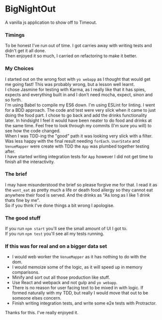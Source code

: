 # BigNightOut

A vanilla js application to show off to Timeout.

### Timings
To be honest I've run out of time. I got carries away with writing tests and didn't get it all done.  
Then enjoyed it so much, I carried on refactoring to make it better.

### My Choices
I started out on the wrong foot with `yo webapp` as I thought that would get me going fast! This was probably wrong, but a lesson well learnt.  
I chose Jasmine for testing with Karma, as I really like that it has spies, expects and everything built in and I don't need mocha, expect, sinon and so forth.  
I'm using Babel to compile my ES6 down. 
I'm using ESLint for linting.
I went for a BDD approach. The code and test were very slick when it came to just doing the food part. I chose to go back and add the drinks functionality later.
In hindsight I feel it would have been neater to do food and drinks at the same time. Feel free to look through my commits (I'm sure you will) to see how the code changed.  
When I was TDD-ing the "good" path it was looking very slick with a filter. Was less happy with the final result needing `forEach`.
`UserState` and `VenueMapper` were create with TDD the `App` was plumbed together testing after.  
I have started writing integration tests for `App` however I did not get time to finish all the interactivity.

### The brief
I may have misunderstood the brief so please forgive me for that.
I read it as the `wont_eat` as pretty much a life or death food allergy so they cannot eat anywhere their food is served.
And the drinks as "As long as I like 1 drink thats fine by me".  
So if you think I've done things a bit wrong I apologise.

### The good stuff
If you run `npm start` you'll see the small amount of UI I got to.  
If you run `npm test` you'll see all my tests running.  

### If this was for real and on a bigger data set
* I would web worker the `VenueMapper` as it has nothing to do with the dom.
* I would memoize some of the logic, as it will speed up in memory comparisons.
* Minify and sort out all those production like stuff.
* Use React and webpack and not gulp and `yo webapp`.
* There is no reason for user facing text to be mixed in with logic. If formed naturally with my TDD, but really I would move that out to be someone elses concern.
* Finish writing integration tests, and write some e2e tests with Protractor.

Thanks for this. I've really enjoyed it.
